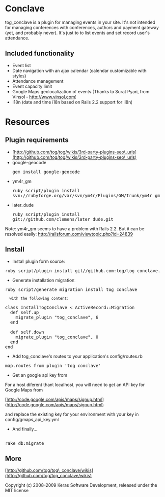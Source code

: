 Conclave
=========

tog_conclave is a plugin for managing events in your site. It's not intended for managing conferences with conferences, authors and payment gateway (yet, and probably never). It's just to to list events and set record user's attendance.


Included functionality
----------------------

* Event list
* Date navigation with an ajax calendar (calendar customizable with styles)
* Attendance management
* Event capacity limit
* Google Maps geolocalization of events (Thanks to Surat Pyari, from Vinsol - http://www.vinsol.com)
* I18n (date and time i18n based on Rails 2.2 support for il8n)

Resources
=========

Plugin requirements
-------------------

* [http://github.com/tog/tog/wikis/3rd-party-plugins-seo\_urls](http://github.com/tog/tog/wikis/3rd-party-plugins-seo\_urls)
* google-geocode <pre>gem install google-geocode</pre>
* ym4r_gm <pre>ruby script/plugin install svn://rubyforge.org/var/svn/ym4r/Plugins/GM/trunk/ym4r_gm</pre>
* later_dude <pre>ruby script/plugin install git://github.com/clemens/later_dude.git</pre>

Note: ym4r_gm seems to have a problem with Rails 2.2. But it can be resolved easily: http://railsforum.com/viewtopic.php?id=24839

Install
-------

  
* Install plugin form source:

<pre>
ruby script/plugin install git//github.com:tog/tog_conclave.git
</pre>

* Generate installation migration:

<pre>
ruby script/generate migration install_tog_conclave
</pre>

	  with the following content:

<pre>
class InstallTogConclave < ActiveRecord::Migration
  def self.up
    migrate_plugin "tog_conclave", 6
  end

  def self.down
    migrate_plugin "tog_conclave", 0
  end
end
</pre>

* Add tog_conclave's routes to your application's config/routes.rb

<pre>
map.routes_from_plugin 'tog_conclave'
</pre> 

* Get an google api key from

For a host diferent thant localhost, you will need to get an API key for Google Maps from 

[http://code.google.com/apis/maps/signup.html](http://code.google.com/apis/maps/signup.html)

and replace the existing key for your environment with your key in config/gmaps_api_key.yml

* And finally...

<pre> 
rake db:migrate
</pre> 


More
-------

[http://github.com/tog/tog\_conclave]:(http://github.com/tog/tog_conclave)

[http://github.com/tog/tog\_conclave/wikis](http://github.com/tog/tog_conclave/wikis)


Copyright (c) 2008-2009 Keras Software Development, released under the MIT license

